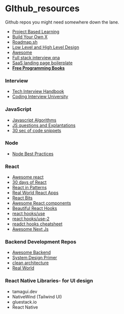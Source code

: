 # GIthub_resources
Github repos you might need somewhere down the lane.

- [Project Based Learning](https://github.com/practical-tutorials/project-based-learning)
- [Build Your Own X ](https://github.com/codecrafters-io/build-your-own-x)
- [Roadmap.sh](https://github.com/roadmapsh/deprecated-version)
- [Low Level and High Level Design](https://github.com/ashishps1/awesome-low-level-design)
- [Awesome](https://github.com/sindresorhus/awesome)
- [Full stack interview qna](https://github.com/aershov24/full-stack-interview-questions?tab=readme-ov-file)
- [SaaS landing page boilerplate](https://github.com/AtotheY/saas-landingpage?tab=readme-ov-file)
- **[Free Programming Books](https://github.com/EbookFoundation/free-programming-books?tab=readme-ov-file)**

### Interview
- [Tech Interview Handbook](https://github.com/yangshun/tech-interview-handbook)
- [Coding Interview University](https://github.com/jwasham/coding-interview-university)
   
### JavaScript
- [Javascript Algorithms](https://github.com/trekhleb/javascript-algorithms)
- [JS questions and Explantations](https://github.com/lydiahallie/javascript-questions)
- [30 sec of code snippets](https://github.com/Chalarangelo/30-seconds-of-code?tab=readme-ov-file)

### Node
- [Node Best Practices](https://github.com/goldbergyoni/nodebestpractices)
  
### React

- [Awesome react](https://github.com/enaqx/awesome-react)
- [30 days of React](https://github.com/Asabeneh/30-Days-Of-React)
- [React in Patterns](https://github.com/krasimir/react-in-patterns)
- [Real World React Apps](https://github.com/jeromedalbert/real-world-react-apps)
- [React Bits](https://github.com/vasanthk/react-bits)
- [Awesome React components](https://github.com/brillout/awesome-react-components)
- [Beautiful React Hooks](https://github.com/antonioru/beautiful-react-hooks)
- [react hooks/use](https://github.com/streamich/react-use)
- [react hooks/use-2](https://github.com/uidotdev/usehooks)
- [readct hooks cheatsheet](https://github.com/daxter-army/react-hooks-cheatsheet)
- [Awesome Next Js](https://github.com/unicodeveloper/awesome-nextjs)

### Backend Development Repos
- [Awesome Backend](https://github.com/zhashkevych/awesome-backend)
- [System Design Primer](https://github.com/donnemartin/system-design-primer)
- [clean architecture](https://github.com/panagiop/node.js-clean-architecture)
- [Real World](https://github.com/gothinkster/realworld)


### React Native Libraries- for UI design

- tamagui.dev
- NativeWind (Tailwind UI)
- gluestack.io
- React Native 
